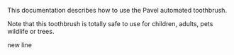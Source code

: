 This documentation describes how to use the Pavel automated toothbrush.

Note that this toothbrush is totally safe to use for children, adults, pets wildlife or trees.

new line
